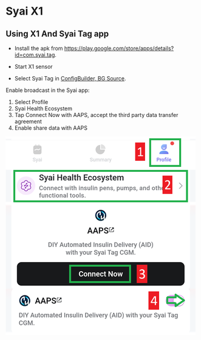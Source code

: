 # Syai X1


## Using X1 And Syai Tag app

-   Install the apk from <https://play.google.com/store/apps/details?id=com.syai.tag>.

-   Start X1 sensor

- Select Syai Tag in [ConfigBuilder, BG Source](#Config-Builder-bg-source).

Enable broadcast in the Syai app:

1. Select Profile
2. Syai Health Ecosystem
3. Tap Connect Now with AAPS, accept the third party data transfer agreement
4. Enable share data with AAPS

![Syai](../images/Syai.png)
